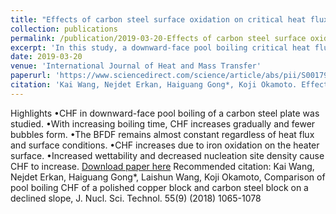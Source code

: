 ```yaml
---
title: "Effects of carbon steel surface oxidation on critical heat flux in downward-face pool boiling"
collection: publications
permalink: /publication/2019-03-20-Effects of carbon steel surface oxidation on critical heat flux in downward-face pool boiling
excerpt: 'In this study, a downward-face pool boiling critical heat flux (CHF) experiment was performed using a carbon steel plate soldered to a copper base. The results of the experiment were analyzed and compared with those of a carbon steel and copper block experiment previously conducted at the same test facility. After polishing the surface using sandpaper, heat was applied to the surface by cartridge heating until CHF was attained. Due to the oxidation of the carbon steel, the surface changed gradually during boiling. The boiling cycle was repeated several times, and the CHF variations were observed. Detailed images of the heating surface behavior during boiling acquired by two synchronized high-speed cameras with different heat fluxes were analyzed. It was found that the more oxidized the surface became, the fewer bubbles were generated and the higher the CHF became; however, the bubble film departure frequency remained the same in all conditions. The contact angle and microscope surface images of the oxidation material were also obtained, and it was determined that the combined effect of the increase in wettability and decrease in nucleation site density was likely the reason that the CHF increased. This gradual oxidation process could be beneficial in actual situations since it can increase the upper limit of in-vessel retention external reactor vessel cooling.'
date: 2019-03-20
venue: 'International Journal of Heat and Mass Transfer'
paperurl: 'https://www.sciencedirect.com/science/article/abs/pii/S0017931018352025'
citation: 'Kai Wang, Nejdet Erkan, Haiguang Gong*, Koji Okamoto. Effects of carbon steel surface oxidation on critical heat flux in downward-face pool boiling. Int. J. Heat. Mass. Transf. 136 (2019) 470-485.'
---
```

Highlights
•CHF in downward-face pool boiling of a carbon steel plate was studied.
•With increasing boiling time, CHF increases gradually and fewer bubbles form.
•The BFDF remains almost constant regardless of heat flux and surface conditions.
•CHF increases due to iron oxidation on the heater surface.
•Increased wettability and decreased nucleation site density cause CHF to increase.
[Download paper here](https://www.sciencedirect.com/science/article/abs/pii/S0017931018352025)
Recommended citation: Kai Wang, Nejdet Erkan, Haiguang Gong*, Laishun Wang, Koji Okamoto, Comparison of pool boiling CHF of a polished copper block and carbon steel block on a declined slope, J. Nucl. Sci. Technol. 55(9) (2018) 1065-1078